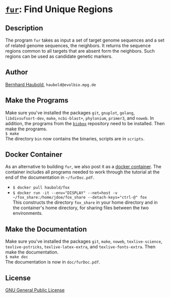 # [`fur`](https://owncloud.gwdg.de/index.php/s/ZJrSZ10O97fAV2j): Find Unique Regions
## Description
The program `fur` takes as input a set of target genome sequences and
a set of related genome sequences, the neighbors. It returns the
sequence regions common to all targets that are absent form the
neighbors. Such regions can be used as candidate genetic markers.
## Author
[Bernhard Haubold](http://guanine.evolbio.mpg.de/), `haubold@evolbio.mpg.de`
## Make the Programs
Make sure you've installed the packages `git`, `gnuplot`, `golang`,
`libdivsufsort-dev`, `make`, `ncbi-blast+`, `phylonium`, `primer3`,
and `noweb`. In addition, the programs from the 
[`biobox`](https://github.com/evolbioinf/biobox) repository need to be
installed. Then make the programs.  
  `$ make`  
  The directory `bin` now contains the binaries, scripts are in
  `scripts`.
## Docker Container
As an alternative to building `fur`, we also post it as a [docker
  container](https://hub.docker.com/r/haubold/fox). The container
  includes all programs needed to work through the tutorial at the end
  of the documentation in `~/furDoc.pdf`.
  -  `$ docker pull haubold/fox`
  -  `$ docker run -it --env="DISPLAY" --net=host -v ~/fox_share:/home/jdoe/fox_share --detach-keys="ctrl-@" fox`  
  This constructs the directory `fox_share` in your home directory and
  in the container's home directory, for sharing files between the two
  environments.
## Make the Documentation
Make sure you've installed the packages `git`, `make`, `noweb`, `texlive-science`,
`texlive-pstricks`, `texlive-latex-extra`,
and `texlive-fonts-extra`. Then make the documentation.  
  `$ make doc`  
  The documentation is now in `doc/furDoc.pdf`.
## License
[GNU General Public License](https://www.gnu.org/licenses/gpl.html)
